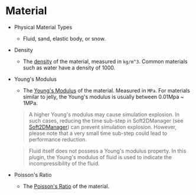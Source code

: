 # Material

- Physical Material Types
  - Fluid, sand, elastic body, or snow.
- Density
  - The [density](https://en.wikipedia.org/wiki/Density) of the material, measured in `kg/m^3`. Common materials such as water have a density of 1000.
- Young's Modulus
  - The [Young's Modulus](https://en.wikipedia.org/wiki/Young%27s_modulus) of the material. Measured in `MPa`. For materials similar to jelly, the Young's modulus is usually between 0.01Mpa ~ 1MPa.
  
  > A higher Young's modulus may cause simulation explosion. In such cases, reducing the time sub-step in Soft2DManager (see [Soft2DManager](./Soft2DManager.md)) can prevent simulation explosion. However, please note that a very small time sub-step could lead to performance reduction.

  > Fluid itself does not possess a Young's modulus property. In this plugin, the Young's modulus of fluid is used to indicate the incompressibility of the fluid.

- Poisson's Ratio
  - The [Poisson's Ratio](https://en.wikipedia.org/wiki/Poisson%27s_ratio) of the material.